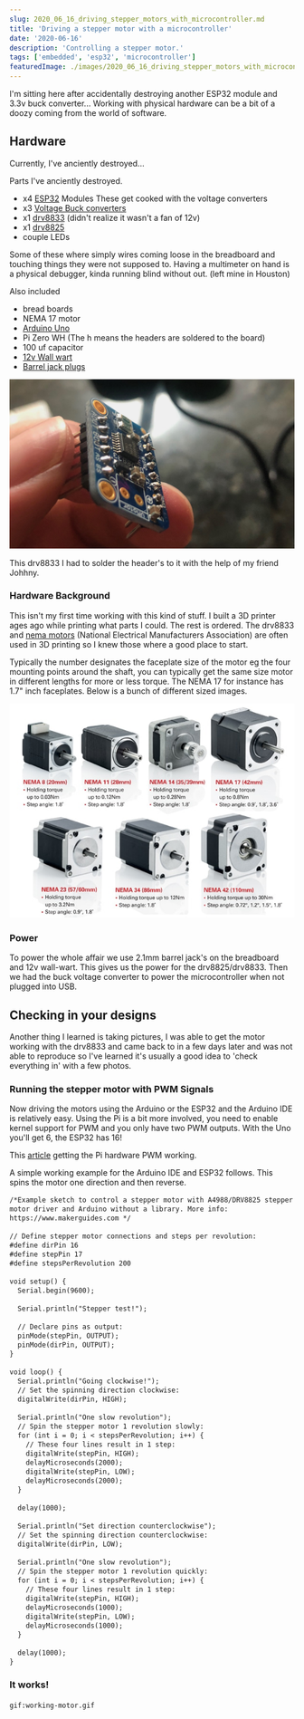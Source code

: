```yaml
---
slug: 2020_06_16_driving_stepper_motors_with_microcontroller.md
title: 'Driving a stepper motor with a microcontroller'
date: '2020-06-16'
description: 'Controlling a stepper motor.'
tags: ['embedded', 'esp32', 'microcontroller']
featuredImage: ./images/2020_06_16_driving_stepper_motors_with_microcontroller/header_image.jpeg
---
```


I'm sitting here after accidentally destroying another ESP32 module and 3.3v buck converter...
Working with physical hardware can be a bit of a doozy coming from the world of software.

## Hardware

Currently, I've anciently destroyed...

Parts I've anciently destroyed.

- x4 [ESP32](https://en.wikipedia.org/wiki/ESP32) Modules These get cooked with the voltage converters
- x3 [Voltage Buck converters](https://smile.amazon.com/dp/B07FSLGPR8/ref=cm_sw_em_r_mt_dp_U_e.18EbYT0QC4M)
- x1 [drv8833](https://learn.adafruit.com/adafruit-drv8833-dc-stepper-motor-driver-breakout-board) (didn't realize it wasn't a fan of 12v)
- x1 [drv8825](https://www.pololu.com/product/2133)
- couple LEDs

Some of these where simply wires coming loose in the breadboard and touching things they
were not supposed to. Having a multimeter on hand is a physical debugger, kinda running blind without out. (left mine in Houston)

Also included

- bread boards
- NEMA 17 motor
- [Arduino Uno](https://en.wikipedia.org/wiki/Arduino_Uno)
- Pi Zero WH (The h means the headers are soldered to the board)
- 100 uf capacitor
- [12v Wall wart](https://smile.amazon.com/dp/B07DCPT1N7/ref=cm_sw_em_r_mt_dp_U_dz28EbW3A14S0)
- [Barrel jack plugs](https://smile.amazon.com/dp/B074LK7G86/ref=cm_sw_em_r_mt_dp_U_Rz28Eb3CF0KZ4)

![A drv8833 stepper motor in a breakout board format.](images/2020_06_16_driving_stepper_motors_with_microcontroller/drv8833.jpeg)

This drv8833 I had to solder the header's to it with the help of my friend Johhny.

### Hardware Background

This isn't my first time working with this kind of stuff. I built a 3D printer ages ago while printing what parts I could.
The rest is ordered. The drv8833 and [nema motors](https://en.wikipedia.org/wiki/National_Electrical_Manufacturers_Association) (National Electrical Manufacturers Association)
are often used in 3D printing so I knew those where a good place to start.

Typically the number designates the faceplate size of the motor
eg the four mounting points around the shaft, you can typically get the same size motor in different lengths for more or less torque. The
NEMA 17 for instance has 1.7" inch faceplates. Below is a bunch of different sized images.

![Diffrent sized NEMA motors](images/2020_06_16_driving_stepper_motors_with_microcontroller/nema-stepper-motors.jpg)

### Power

To power the whole affair we use 2.1mm barrel jack's on the breadboard and 12v wall-wart.
This gives us the power for the drv8825/drv8833. Then we had the buck voltage converter to power
the microcontroller when not plugged into USB.

## Checking in your designs

Another thing I learned is taking pictures, I was able to get the motor working with the drv8833 and came back
to in a few days later and was not able to reproduce so I've learned it's usually a good idea to 'check everything in'
with a few photos.

### Running the stepper motor with PWM Signals

Now driving the motors using the Arduino or the ESP32 and the Arduino IDE is relatively easy.
Using the Pi is a bit more involved, you need to enable kernel support for PWM and you only have two PWM outputs. With
the Uno you'll get 6, the ESP32 has 16!

This [article](http://blog.oddbit.com/post/2017-09-26-some-notes-on-pwm-on-the-raspberry-pi/) getting the Pi
hardware PWM working.

A simple working example for the Arduino IDE and ESP32 follows.
This spins the motor one direction and then reverse.

```
/*Example sketch to control a stepper motor with A4988/DRV8825 stepper motor driver and Arduino without a library. More info: https://www.makerguides.com */

// Define stepper motor connections and steps per revolution:
#define dirPin 16
#define stepPin 17
#define stepsPerRevolution 200

void setup() {
  Serial.begin(9600);

  Serial.println("Stepper test!");

  // Declare pins as output:
  pinMode(stepPin, OUTPUT);
  pinMode(dirPin, OUTPUT);
}

void loop() {
  Serial.println("Going clockwise!");
  // Set the spinning direction clockwise:
  digitalWrite(dirPin, HIGH);

  Serial.println("One slow revolution");
  // Spin the stepper motor 1 revolution slowly:
  for (int i = 0; i < stepsPerRevolution; i++) {
    // These four lines result in 1 step:
    digitalWrite(stepPin, HIGH);
    delayMicroseconds(2000);
    digitalWrite(stepPin, LOW);
    delayMicroseconds(2000);
  }

  delay(1000);

  Serial.println("Set direction counterclockwise");
  // Set the spinning direction counterclockwise:
  digitalWrite(dirPin, LOW);

  Serial.println("One slow revolution");
  // Spin the stepper motor 1 revolution quickly:
  for (int i = 0; i < stepsPerRevolution; i++) {
    // These four lines result in 1 step:
    digitalWrite(stepPin, HIGH);
    delayMicroseconds(1000);
    digitalWrite(stepPin, LOW);
    delayMicroseconds(1000);
  }

  delay(1000);
}
```

### It works!

`gif:working-motor.gif`
